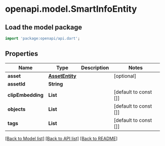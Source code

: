 # openapi.model.SmartInfoEntity

## Load the model package
```dart
import 'package:openapi/api.dart';
```

## Properties
Name | Type | Description | Notes
------------ | ------------- | ------------- | -------------
**asset** | [**AssetEntity**](AssetEntity.md) |  | [optional] 
**assetId** | **String** |  | 
**clipEmbedding** | **List<num>** |  | [default to const []]
**objects** | **List<String>** |  | [default to const []]
**tags** | **List<String>** |  | [default to const []]

[[Back to Model list]](../README.md#documentation-for-models) [[Back to API list]](../README.md#documentation-for-api-endpoints) [[Back to README]](../README.md)


